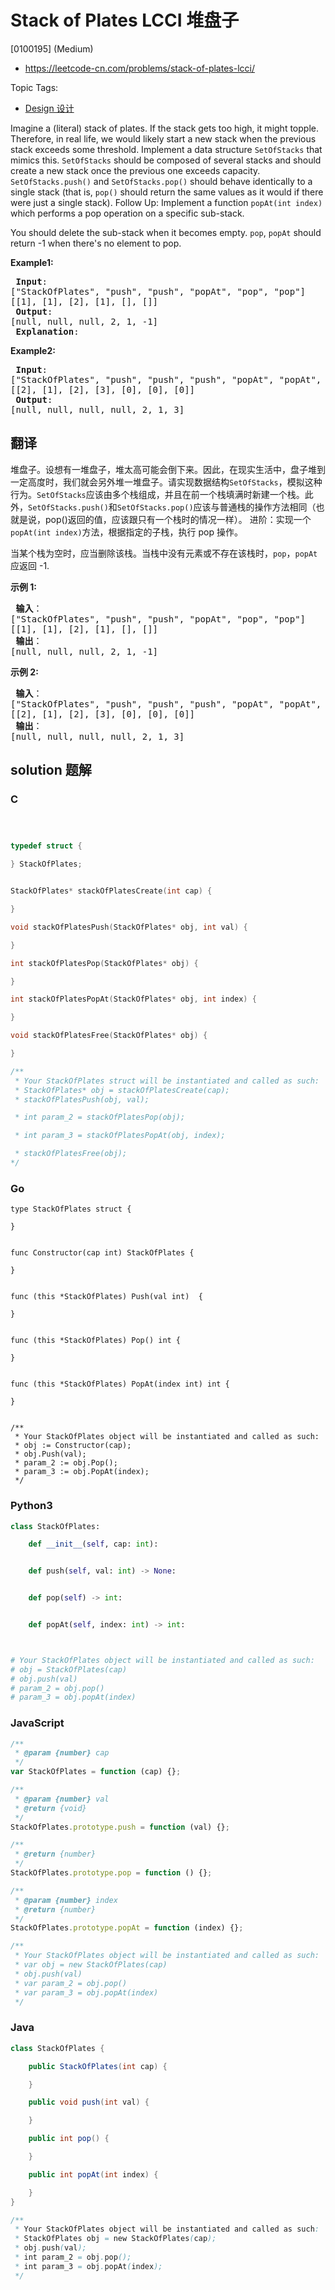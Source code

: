 # Stack of Plates LCCI 堆盘子

[0100195] (Medium)

- https://leetcode-cn.com/problems/stack-of-plates-lcci/

Topic Tags:

- [Design 设计](https://leetcode-cn.com/tag/design/)

Imagine a (literal) stack of plates. If the stack gets too high, it might topple. Therefore, in real life, we would likely start a new stack when the previous stack exceeds some threshold. Implement a data structure `SetOfStacks` that mimics this. `SetOfStacks` should be composed of several stacks and should create a new stack once the previous one exceeds capacity. `SetOfStacks.push()` and `SetOfStacks.pop()` should behave identically to a single stack (that is, `pop()` should return the same values as it would if there were just a single stack). Follow Up: Implement a function `popAt(int index)` which performs a pop operation on a specific sub-stack.

You should delete the sub-stack when it becomes empty. `pop`, `popAt` should return -1 when there's no element to pop.

**Example1:**

<pre><strong> Input</strong>: 
["StackOfPlates", "push", "push", "popAt", "pop", "pop"]
[[1], [1], [2], [1], [], []]
<strong> Output</strong>: 
[null, null, null, 2, 1, -1]
<strong> Explanation</strong>: 
</pre>

**Example2:**

<pre><strong> Input</strong>: 
["StackOfPlates", "push", "push", "push", "popAt", "popAt", "popAt"]
[[2], [1], [2], [3], [0], [0], [0]]
<strong> Output</strong>: 
[null, null, null, null, 2, 1, 3]
</pre>

## 翻译

堆盘子。设想有一堆盘子，堆太高可能会倒下来。因此，在现实生活中，盘子堆到一定高度时，我们就会另外堆一堆盘子。请实现数据结构`SetOfStacks`，模拟这种行为。`SetOfStacks`应该由多个栈组成，并且在前一个栈填满时新建一个栈。此外，`SetOfStacks.push()`和`SetOfStacks.pop()`应该与普通栈的操作方法相同（也就是说，pop()返回的值，应该跟只有一个栈时的情况一样）。 进阶：实现一个`popAt(int index)`方法，根据指定的子栈，执行 pop 操作。

当某个栈为空时，应当删除该栈。当栈中没有元素或不存在该栈时，`pop`，`popAt`  应返回 -1.

**示例 1:**

<pre><strong> 输入</strong>：
["StackOfPlates", "push", "push", "popAt", "pop", "pop"]
[[1], [1], [2], [1], [], []]
<strong> 输出</strong>：
[null, null, null, 2, 1, -1]
</pre>

**示例 2:**

<pre><strong> 输入</strong>：
["StackOfPlates", "push", "push", "push", "popAt", "popAt", "popAt"]
[[2], [1], [2], [3], [0], [0], [0]]
<strong> 输出</strong>：
[null, null, null, null, 2, 1, 3]
</pre>

## solution 题解

### C

```c



typedef struct {

} StackOfPlates;


StackOfPlates* stackOfPlatesCreate(int cap) {

}

void stackOfPlatesPush(StackOfPlates* obj, int val) {

}

int stackOfPlatesPop(StackOfPlates* obj) {

}

int stackOfPlatesPopAt(StackOfPlates* obj, int index) {

}

void stackOfPlatesFree(StackOfPlates* obj) {

}

/**
 * Your StackOfPlates struct will be instantiated and called as such:
 * StackOfPlates* obj = stackOfPlatesCreate(cap);
 * stackOfPlatesPush(obj, val);

 * int param_2 = stackOfPlatesPop(obj);

 * int param_3 = stackOfPlatesPopAt(obj, index);

 * stackOfPlatesFree(obj);
*/
```

### Go

```golang
type StackOfPlates struct {

}


func Constructor(cap int) StackOfPlates {

}


func (this *StackOfPlates) Push(val int)  {

}


func (this *StackOfPlates) Pop() int {

}


func (this *StackOfPlates) PopAt(index int) int {

}


/**
 * Your StackOfPlates object will be instantiated and called as such:
 * obj := Constructor(cap);
 * obj.Push(val);
 * param_2 := obj.Pop();
 * param_3 := obj.PopAt(index);
 */
```

### Python3

```python
class StackOfPlates:

    def __init__(self, cap: int):


    def push(self, val: int) -> None:


    def pop(self) -> int:


    def popAt(self, index: int) -> int:



# Your StackOfPlates object will be instantiated and called as such:
# obj = StackOfPlates(cap)
# obj.push(val)
# param_2 = obj.pop()
# param_3 = obj.popAt(index)
```

### JavaScript

```javascript
/**
 * @param {number} cap
 */
var StackOfPlates = function (cap) {};

/**
 * @param {number} val
 * @return {void}
 */
StackOfPlates.prototype.push = function (val) {};

/**
 * @return {number}
 */
StackOfPlates.prototype.pop = function () {};

/**
 * @param {number} index
 * @return {number}
 */
StackOfPlates.prototype.popAt = function (index) {};

/**
 * Your StackOfPlates object will be instantiated and called as such:
 * var obj = new StackOfPlates(cap)
 * obj.push(val)
 * var param_2 = obj.pop()
 * var param_3 = obj.popAt(index)
 */
```

### Java

```java
class StackOfPlates {

    public StackOfPlates(int cap) {

    }

    public void push(int val) {

    }

    public int pop() {

    }

    public int popAt(int index) {

    }
}

/**
 * Your StackOfPlates object will be instantiated and called as such:
 * StackOfPlates obj = new StackOfPlates(cap);
 * obj.push(val);
 * int param_2 = obj.pop();
 * int param_3 = obj.popAt(index);
 */
```
